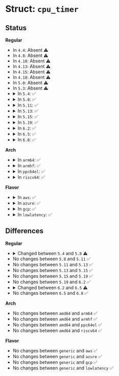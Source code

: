 # Struct: <code>cpu_timer</code>

## Status
<b>Regular</b>
<ul>
<li>
In <code>4.4</code>: Absent ⚠️
</li>
<li>
In <code>4.8</code>: Absent ⚠️
</li>
<li>
In <code>4.10</code>: Absent ⚠️
</li>
<li>
In <code>4.13</code>: Absent ⚠️
</li>
<li>
In <code>4.15</code>: Absent ⚠️
</li>
<li>
In <code>4.18</code>: Absent ⚠️
</li>
<li>
In <code>5.0</code>: Absent ⚠️
</li>
<li>
In <code>5.3</code>: Absent ⚠️
</li>
<li>
<details>
<summary>In <code>5.4</code>: ✅</summary>

```c
struct cpu_timer {
    struct timerqueue_node node;
    struct timerqueue_head *head;
    struct task_struct *task;
    struct list_head elist;
    int firing;
};
```
</details>
</li>
<li>
<details>
<summary>In <code>5.8</code>: ✅</summary>

```c
struct cpu_timer {
    struct timerqueue_node node;
    struct timerqueue_head *head;
    struct pid *pid;
    struct list_head elist;
    int firing;
};
```
</details>
</li>
<li>
<details>
<summary>In <code>5.11</code>: ✅</summary>

```c
struct cpu_timer {
    struct timerqueue_node node;
    struct timerqueue_head *head;
    struct pid *pid;
    struct list_head elist;
    int firing;
};
```
</details>
</li>
<li>
<details>
<summary>In <code>5.13</code>: ✅</summary>

```c
struct cpu_timer {
    struct timerqueue_node node;
    struct timerqueue_head *head;
    struct pid *pid;
    struct list_head elist;
    int firing;
};
```
</details>
</li>
<li>
<details>
<summary>In <code>5.15</code>: ✅</summary>

```c
struct cpu_timer {
    struct timerqueue_node node;
    struct timerqueue_head *head;
    struct pid *pid;
    struct list_head elist;
    int firing;
};
```
</details>
</li>
<li>
<details>
<summary>In <code>5.19</code>: ✅</summary>

```c
struct cpu_timer {
    struct timerqueue_node node;
    struct timerqueue_head *head;
    struct pid *pid;
    struct list_head elist;
    int firing;
};
```
</details>
</li>
<li>
<details>
<summary>In <code>6.2</code>: ✅</summary>

```c
struct cpu_timer {
    struct timerqueue_node node;
    struct timerqueue_head *head;
    struct pid *pid;
    struct list_head elist;
    int firing;
};
```
</details>
</li>
<li>
<details>
<summary>In <code>6.5</code>: ✅</summary>

```c
struct cpu_timer {
    struct timerqueue_node node;
    struct timerqueue_head *head;
    struct pid *pid;
    struct list_head elist;
    int firing;
    struct task_struct *handling;
};
```
</details>
</li>
<li>
<details>
<summary>In <code>6.8</code>: ✅</summary>

```c
struct cpu_timer {
    struct timerqueue_node node;
    struct timerqueue_head *head;
    struct pid *pid;
    struct list_head elist;
    int firing;
    struct task_struct *handling;
};
```
</details>
</li>
</ul>
<b>Arch</b>
<ul>
<li>
<details>
<summary>In <code>arm64</code>: ✅</summary>

```c
struct cpu_timer {
    struct timerqueue_node node;
    struct timerqueue_head *head;
    struct task_struct *task;
    struct list_head elist;
    int firing;
};
```
</details>
</li>
<li>
<details>
<summary>In <code>armhf</code>: ✅</summary>

```c
struct cpu_timer {
    struct timerqueue_node node;
    struct timerqueue_head *head;
    struct task_struct *task;
    struct list_head elist;
    int firing;
};
```
</details>
</li>
<li>
<details>
<summary>In <code>ppc64el</code>: ✅</summary>

```c
struct cpu_timer {
    struct timerqueue_node node;
    struct timerqueue_head *head;
    struct task_struct *task;
    struct list_head elist;
    int firing;
};
```
</details>
</li>
<li>
<details>
<summary>In <code>riscv64</code>: ✅</summary>

```c
struct cpu_timer {
    struct timerqueue_node node;
    struct timerqueue_head *head;
    struct task_struct *task;
    struct list_head elist;
    int firing;
};
```
</details>
</li>
</ul>
<b>Flavor</b>
<ul>
<li>
<details>
<summary>In <code>aws</code>: ✅</summary>

```c
struct cpu_timer {
    struct timerqueue_node node;
    struct timerqueue_head *head;
    struct task_struct *task;
    struct list_head elist;
    int firing;
};
```
</details>
</li>
<li>
<details>
<summary>In <code>azure</code>: ✅</summary>

```c
struct cpu_timer {
    struct timerqueue_node node;
    struct timerqueue_head *head;
    struct task_struct *task;
    struct list_head elist;
    int firing;
};
```
</details>
</li>
<li>
<details>
<summary>In <code>gcp</code>: ✅</summary>

```c
struct cpu_timer {
    struct timerqueue_node node;
    struct timerqueue_head *head;
    struct task_struct *task;
    struct list_head elist;
    int firing;
};
```
</details>
</li>
<li>
<details>
<summary>In <code>lowlatency</code>: ✅</summary>

```c
struct cpu_timer {
    struct timerqueue_node node;
    struct timerqueue_head *head;
    struct task_struct *task;
    struct list_head elist;
    int firing;
};
```
</details>
</li>
</ul>

## Differences
<b>Regular</b>
<ul>
<li>
<details>
<summary>Changed between <code>5.4</code> and <code>5.8</code> ⚠️</summary>
<ul>
<li>
<b>Field added. </b>
<code>struct pid *pid</code>
</li>
<li>
<b>Field removed. </b>
<code>struct task_struct *task</code>
</li>
</ul>
</details>
</li>
<li>
No changes between <code>5.8</code> and <code>5.11</code> ✅
</li>
<li>
No changes between <code>5.11</code> and <code>5.13</code> ✅
</li>
<li>
No changes between <code>5.13</code> and <code>5.15</code> ✅
</li>
<li>
No changes between <code>5.15</code> and <code>5.19</code> ✅
</li>
<li>
No changes between <code>5.19</code> and <code>6.2</code> ✅
</li>
<li>
<details>
<summary>Changed between <code>6.2</code> and <code>6.5</code> ⚠️</summary>
<ul>
<li>
<b>Field added. </b>
<code>struct task_struct *handling</code>
</li>
</ul>
</details>
</li>
<li>
No changes between <code>6.5</code> and <code>6.8</code> ✅
</li>
</ul>
<b>Arch</b>
<ul>
<li>
No changes between <code>amd64</code> and <code>arm64</code> ✅
</li>
<li>
No changes between <code>amd64</code> and <code>armhf</code> ✅
</li>
<li>
No changes between <code>amd64</code> and <code>ppc64el</code> ✅
</li>
<li>
No changes between <code>amd64</code> and <code>riscv64</code> ✅
</li>
</ul>
<b>Flavor</b>
<ul>
<li>
No changes between <code>generic</code> and <code>aws</code> ✅
</li>
<li>
No changes between <code>generic</code> and <code>azure</code> ✅
</li>
<li>
No changes between <code>generic</code> and <code>gcp</code> ✅
</li>
<li>
No changes between <code>generic</code> and <code>lowlatency</code> ✅
</li>
</ul>
